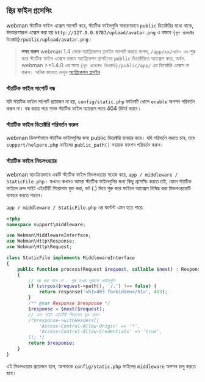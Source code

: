## স্থির ফাইল প্রসেসিং
webman স্ট্যাটিক ফাইল এক্সেস সাপোর্ট করে, স্ট্যাটিক ফাইলগুলি সাধারণভাবে `public` ডিরেক্টরির মধ্যে থাকে, উদাহরণস্বরূপ এক্সেস করা হয় `http://127.0.0.8787/upload/avatar.png` এ বাস্তবে `{মূল প্রজেক্টের ডিরেক্টরি}/public/upload/avatar.png`।

> **লক্ষ্য করুন**
> webman 1.4 থেকে অ্যাপ্লিকেশন প্লাগইন সাপোর্ট করতে লাগল, `/app/xx/ফাইল নাম` শুরু করে স্ট্যাটিক ফাইল এক্সেস বাস্তবে অ্যাপ্লিকেশন প্লাগইনের `public` ডিরেক্টরিতে অ্যাক্সেস করে, অর্থাৎ webman >=1.4.0 এর সময় `{মূল প্রজেক্টের ডিরেক্টরি}/public/app/` এর ডিরেক্টরি এক্সেস না করুন।
> অধিক জানতে দেখুন [অ্যাপ্লিকেশন প্লাগইন](./plugin/app.md)

### স্ট্যাটিক ফাইল সাপোর্ট বন্ধ
যদি স্ট্যাটিক ফাইল সাপোর্ট প্রয়োজন না হয়, `config/static.php` ফাইলটি খোলে `enable` অপশন পরিবর্তন করুন না। বন্ধ করার পরে সমস্ত স্ট্যাটিক ফাইল অ্যাক্সেস পাবে 404 রিটার্ন করবে।

### স্ট্যাটিক ফাইল ডিরেক্টরি পরিবর্তন করুন
webman ডিফল্টভাবে স্ট্যাটিক ফাইলগুলির জন্য public ডিরেক্টরি ব্যবহার করে। যদি পরিবর্তন করতে চান, তবে `support/helpers.php` ফাইলের `public_path()` সহায়ক ফাংশন পরিবর্তন করুন।

### স্ট্যাটিক ফাইল মিডলওয়্যার
webman স্বয়ংক্রিয়ভাবে একটি স্ট্যাটিক ফাইল মিডলওয়্যার সহেজ করে, `app / middleware / StaticFile.php`।
কখনও কখনও আমরা স্ট্যাটিক ফাইলগুলির জন্য কিছু প্রসেসিং করতে চাই, যেমন স্ট্যাটিক ফাইলে ক্রস সাইট এইচটিটি শিরোনাম যুক্ত করা, ডট (.) দিয়ে শুরু করে ফাইলে অ্যাক্সেস নিষিদ্ধ করা মিডলওয়্যারটি ব্যবহার করতে পারেন।

`app / middleware / StaticFile.php` এর কন্টেন্ট এমন হতে পারে:

```php
<?php
namespace support\middleware;

use Webman\MiddlewareInterface;
use Webman\Http\Response;
use Webman\Http\Request;

class StaticFile implements MiddlewareInterface
{
    public function process(Request $request, callable $next) : Response
    {
        // বন্ধ করা যাবে না . শুরু হওয়া লুকানো ফাইলগুলি
        if (strpos($request->path(), '/.') !== false) {
            return response('<h1>403 forbidden</h1>', 403);
        }
        /** @var Response $response */
        $response = $next($request);
        // ক্রস সাইট এইচটিটি শিরোনাম যুক্ত করুন
        /*$response->withHeaders([
            'Access-Control-Allow-Origin' => '*',
            'Access-Control-Allow-Credentials' => 'true',
        ]); */
        return $response;
    }
}
```
এই মিডলওয়্যার প্রয়োজন হলে, আপনাকে `config/static.php` ফাইলের `middleware` অপশন চালু করতে হবে।
